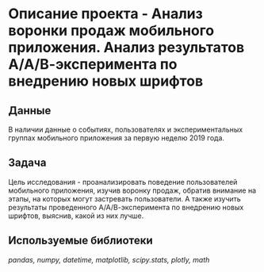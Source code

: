 # Описание проекта - Анализ воронки продаж мобильного приложения. Анализ результатов А/А/В-эксперимента по внедрению новых шрифтов

## Данные

В наличии данные о событиях, пользователях и экспериментальных группах мобильного приложения за первую неделю 2019 года.


## Задача

Цель исследования - проанализировать поведение пользователей мобильного приложения, изучив воронку продаж, обратив внимание на этапы, на которых могут застревать пользователи. А также изучить результаты проведенного А/А/В-эксперимента по внедрению новых шрифтов, выяснив, какой из них лучше.

## Используемые библиотеки
*pandas, numpy, datetime, matplotlib, scipy.stats, plotly, math*
